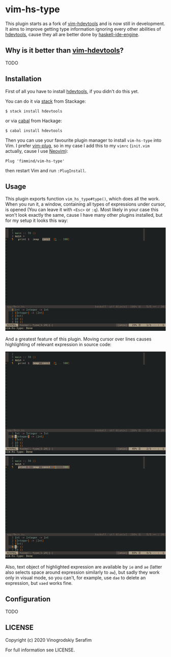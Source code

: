 vim-hs-type
===========

This plugin starts as a fork of [vim-hdevtools] and is now still in development. It aims to improve getting type information ignoring every other abilities of [hdevtools], cause they all are better done by [haskell-ide-engine].

## Why is it better than [vim-hdevtools]?
TODO

## Installation

First of all you have to install [hdevtools], if you didn't do this yet.

You can do it via [stack] from Stackage:
```shell
$ stack install hdevtools
```

or via [cabal] from Hackage:
```shell
$ cabal install hdevtools
```

Then you can use your favourite plugin manager to install `vim-hs-type` into Vim. I prefer [vim-plug], so in my case I add this to my `vimrc` (`init.vim` actually, cause I use [Neovim]):
```
Plug 'fimmind/vim-hs-type'
```
then restart Vim and run `:PlugInstall`.

## Usage

This plugin exports function `vim_hs_type#type()`, which does all the work. When you run it, a window, containing all types of expressions under cursor, is opened (You can leave it with `<Esc>` or `:q`). Most likely in your case this won't look exactly the same, cause I have many other plugins installed, but for my setup it looks this way:

![](./pictures/function_run.png)

And a greatest feature of this plugin. Moving cursor over lines causes highlighting of relevant expression in source code:

![](./pictures/moving_around1.png)
![](./pictures/moving_around2.png)

Also, text object of highlighted expression are available by `ie` and `ae` (latter also selects space around expression similarly to `aw`), but sadly they work only in visual mode, so you can't, for example, use `dae` to delete an expression, but `vaed` works fine.

## Configuration
TODO

## LICENSE

Copyright (c) 2020 Vinogrodskiy Serafim

For full information see LICENSE.

[vim-hdevtools]:      https://github.com/bitc/vim-hdevtools
[vim-plug]:           https://github.com/junegunn/vim-plug
[neovim]:             https://neovim.io/
[hdevtools]:          https://github.com/hdevtools/hdevtools
[haskell-ide-engine]: https://github.com/haskell/haskell-ide-engine
[stack]:              http://haskellstack.org
[cabal]:              https://www.haskell.org/cabal/
